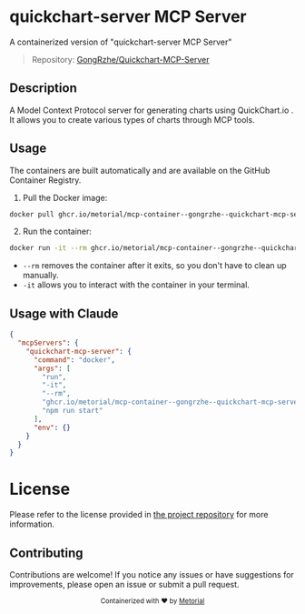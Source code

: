 
# quickchart-server MCP Server

A containerized version of "quickchart-server MCP Server"

> Repository: [GongRzhe/Quickchart-MCP-Server](https://github.com/GongRzhe/Quickchart-MCP-Server)

## Description

A Model Context Protocol server for generating charts using QuickChart.io . It allows you to create various types of charts through MCP tools.


## Usage

The containers are built automatically and are available on the GitHub Container Registry.

1. Pull the Docker image:

```bash
docker pull ghcr.io/metorial/mcp-container--gongrzhe--quickchart-mcp-server--quickchart-mcp-server
```

2. Run the container:

```bash
docker run -it --rm ghcr.io/metorial/mcp-container--gongrzhe--quickchart-mcp-server--quickchart-mcp-server 
```

- `--rm` removes the container after it exits, so you don't have to clean up manually.
- `-it` allows you to interact with the container in your terminal.



## Usage with Claude

```json
{
  "mcpServers": {
    "quickchart-mcp-server": {
      "command": "docker",
      "args": [
        "run",
        "-it",
        "--rm",
        "ghcr.io/metorial/mcp-container--gongrzhe--quickchart-mcp-server--quickchart-mcp-server",
        "npm run start"
      ],
      "env": {}
    }
  }
}
```

# License

Please refer to the license provided in [the project repository](https://github.com/GongRzhe/Quickchart-MCP-Server) for more information.

## Contributing

Contributions are welcome! If you notice any issues or have suggestions for improvements, please open an issue or submit a pull request.

<div align="center">
  <sub>Containerized with ❤️ by <a href="https://metorial.com">Metorial</a></sub>
</div>
  
